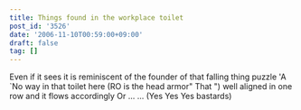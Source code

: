 ```yaml
---
title: Things found in the workplace toilet
post_id: '3526'
date: '2006-11-10T00:59:00+09:00'
draft: false
tag: []
---
```


Even if it sees it is reminiscent of the founder of that falling thing puzzle 'A `No way in that toilet here (RO is the head armor" That ") well aligned in one row and it flows accordingly Or ... ... (Yes Yes Yes bastards)